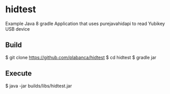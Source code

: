 # hidtest
Example Java 8 gradle Application that uses purejavahidapi to read Yubikey USB device

## Build
$ git clone https://github.com/plabanca/hidtest 
$ cd hidtest
$ gradle jar

## Execute
$ java -jar builds/libs/hidtest.jar
